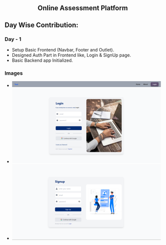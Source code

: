 <h2 align="center">Online Assessment Platform</h2>

## Day Wise Contribution:

### Day - 1
- Setup Basic Frontend (Navbar, Footer and Outlet).
- Designed Auth Part in Frontend like, Login & SignUp page.
- Basic Backend app Initialized.

### Images
- ![Navbar](https://github.com/amish0301/OA-Platform/blob/master/client/public/navbar.png)
- ![Login Page](https://github.com/amish0301/OA-Platform/blob/master/client/public/login.png)
- ![SignUp Page](https://github.com/amish0301/OA-Platform/blob/master/client/public/signup.png)
